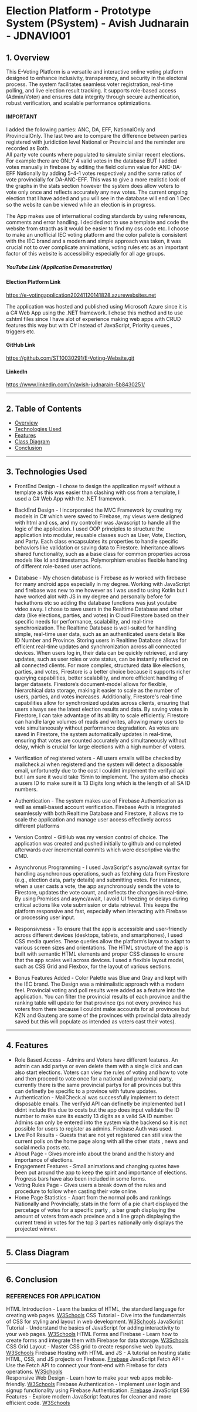 # Election Platform - Prototype System (PSystem) - Avish Judnarain - JDNAVI001

## 1. Overview
This E-Voting Platform is a versatile and interactive online voting platform designed to enhance inclusivity, transparency, and security in the electoral process. The system facilitates seamless voter registration, real-time polling, and live election result tracking. It supports role-based access (Admin/Voter) and ensures data integrity through secure authentication, robust verification, and scalable performance optimizations. 
#### IMPORTANT 
I added the following parties: ANC, DA, EFF, NationalOnly and ProvincialOnly. The last two are to compare the difference between parties registered with juridiction level National or Provincial and the reminder are recorded as Both.  
All party vote counts where populated to simulate similar recent elections. For example there are ONLY 4 valid votes in the database BUT I added votes manually in firebase by editing the field column value for ANC-DA-EFF Nationally by adding 5-4-1 votes respectively and the same ratios of vote provincially for DA-ANC-EFF. This was to give a more realistic look of the graphs in the stats section however the system does allow voters to vote only once and reflects accurately any new votes. The current ongoing election that I have added and you will see in the database will end on 1 Dec so the website can be viewed while an election is in progress.

The App makes use of international coding standards by using references, comments and error handling. I decided not to use a template and code the website from stracth as it would be easier to find my css code etc. I choose to make an unofficial IEC voting platform
and the color pallete is consistent with the IEC brand and a modern and simple approach was taken, it was crucial not to over complicate annimations, voting rules etc as an important factor of this website is accessibility especially for all age groups.
##### YouTube Link (Application Demonstration) 

#### Election Platform Link
https://e-votingapplication20241120141828.azurewebsites.net

The application was hosted and published using Microsoft Azure since it is a C# Web App using the .NET framework. I chose this method and to use cshtml files since I have alot of experience making web apps with CRUD features this way but with C# instead of JavaScript, Priority queues , triggers etc. 

#### GitHub Link
https://github.com/ST10030291/E-Voting-Website.git
#### LinkedIn 
https://www.linkedin.com/in/avish-judnarain-5b8430251/

---

## 2. Table of Contents
- [Overview](#1-overview)
- [Technologies Used](#3-technologies-used)
- [Features](#4-features)
- [Class Diagram](#5-class-diagram)
- [Conclusion](#6-conclusion)
---

## 3. Technologies Used
- FrontEnd Design -
I chose to design the application myself without a template as this was easier than clashing with css from a template, I used a C# Web App with the .NET framework.

- BackEnd Design -
I incorporated the MVC Framework by creating my models in C# which were saved to Firebase, my views were designed with html and css, and my controller was Javascript to handle all the logic of the application. I used OOP principles to structure the application into modular, reusable classes such as User, Vote, Election, and Party. Each class encapsulates its properties to handle specific behaviors like validation or saving data to Firestore. Inheritance allows shared functionality, such as a base class for common properties across models like Id and timestamps. Polymorphism enables flexible handling of different role-based user actions.

- Database -
My chosen database is Firebase as iv worked with firebase for many android apps especially in my degree. Working with JavaScript and firebase was new to me however as I was used to using Kotlin but I have worked alot with JS in my degree and personally before for hackathons etc so adding the database functions was just youtube video away. I chose to save users in the Realtime Database and other data (like elections, parties, and votes) in Cloud Firestore based on their specific needs for performance, scalability, and real-time synchronization. The Realtime Database is well-suited for handling simple, real-time user data, such as an authenticated users details like ID Number and Province. Storing users in Realtime Database allows for efficient real-time updates and synchronization across all connected devices. When users log in, their data can be quickly retrieved, and any updates, such as user roles or vote status, can be instantly reflected on all connected clients. For more complex, structured data like elections, parties, and votes, Firestore is a better choice because it supports richer querying capabilities, better scalability, and more efficient handling of larger datasets. Firestore’s document-model allows for flexible, hierarchical data storage, making it easier to scale as the number of users, parties, and votes increases. Additionally, Firestore's real-time capabilities allow for synchronized updates across clients, ensuring that users always see the latest election results and data. By saving votes in Firestore, I can take advantage of its ability to scale efficiently. Firestore can handle large volumes of reads and writes, allowing many users to vote simultaneously without performance degradation. As votes are saved in Firestore, the system automatically updates in real-time, ensuring that votes are counted accurately and simultaneously without delay, which is crucial for large elections with a high number of voters.

- Verification of registered voters -
All users emails will be checked by mailcheck.ai when registered and the system will detect a disposable email, unfortunetly due to the cost I couldnt implement the verifyid api but I am sure it would take 15min to implement. The system also checks a users ID to make sure it is 13 Digits long which is the length of all SA ID numbers.

- Authentication -
The system makes use of Firebase Authentication as well as email-based account verification. Firebase Auth is integrated seamlessly with both Realtime Database and Firestore, it allows me to scale the application and manage user access effectively across different platforms

- Version Control -
GitHub was my version control of choice. The application was created and pushed initially to github and completed afterwards over incremental commits which were descriptive via the CMD.

- Asynchronus Programming -
I used JavaScript's async/await syntax for handling asynchronous operations, such as fetching data from Firestore (e.g., election data, party details) and submitting votes. For instance, when a user casts a vote, the app asynchronously sends the vote to Firestore, updates the vote count, and reflects the changes in real-time. By using Promises and async/await, I avoid UI freezing or delays during critical actions like vote submission or data retrieval. This keeps the platform responsive and fast, especially when interacting with Firebase or processing user input.

- Responsivness -
To ensure that the app is accessible and user-friendly across different devices (desktops, tablets, and smartphones), I used CSS media queries. These queries allow the platform’s layout to adapt to various screen sizes and orientations. The HTML structure of the app is built with semantic HTML elements and proper CSS classes to ensure that the app scales well across devices. I used a flexible layout model, such as CSS Grid and Flexbox, for the layout of various sections. 

- Bonus Features Added -
Color Palette was Blue and Gray and kept with the IEC brand. The Design was a minimalistic approach with a modern feel.
Provincial voting and poll results were added as a feature into the application. You can filter the provincial results of each province and the ranking table will update for that province (ps not every province has voters from there because I couldnt make accounts for all provinces but KZN and Gauteng are some of the provinces with provincial data already saved but this will populate as intended as voters cast their votes).
---
  
## 4. Features
- Role Based Access -
Admins and Voters have different features. An admin can add partys or even delete them with a single click and can also start elections. Voters can view the rules of voting and how to vote and then proceed to vote once for a national and provincial party, currently there is the same provincial partys for all provinces but this can definetly be specific to a province with future updates.
- Authentication -
MailCheck.ai was successfully implement to detect disposable emails. The verifyid API can definetly be implemented but I didnt include this due to costs but the app does input validate the ID number to make sure its exactly 13 digits as a valid SA ID number.
Admins can only be entered into the system via the backend so it is not possible for users to register as admins. Firebase Auth was used.
- Live Poll Results -
Guests that are not yet registered can still view the current polls on the home page along with all the other stats , news and social media posts etc.
- About Page -
Gives more info about the brand and the history and importance of elections.
- Engagement Features -
Small animations and changing quotes have been put around the app to keep the spirit and importance of elections. Progress bars have also been included in some forms.
- Voting Rules Page -
Gives users a break down of the rules and procedure to follow when casting their vote online.
- Home Page Statistics -
Apart from the normal polls and rankings Nationally and Provincially, stats in the form of a pie chart displayed the percetage of votes for a specific party , a bar graph displaying the amount of voters from each province and a line graph displaying the current trend in votes for the top 3 parties nationally only displays the projected winner. 
---

## 5. Class Diagram
---
## 6. Conclusion

### REFERENCES FOR APPLICATION
HTML Introduction - Learn the basics of HTML, the standard language for creating web pages. [W3Schools](https://www.w3schools.com/html/) 
CSS Tutorial - Dive into the fundamentals of CSS for styling and layout in web development. [W3Schools](https://www.w3schools.com/css/) 
JavaScript Tutorial - Understand the basics of JavaScript for adding interactivity to your web pages. [W3Schools](https://www.w3schools.com/js/) 
HTML Forms and Firebase - Learn how to create forms and integrate them with Firebase for data storage. [W3Schools](https://www.w3schools.com/html/html_forms.asp)  
CSS Grid Layout - Master CSS grid to create responsive web layouts. [W3Schools](https://www.w3schools.com/css/css_grid.asp) 
Firebase Hosting with HTML and JS - A tutorial on hosting static HTML, CSS, and JS projects on Firebase. [Firebase](https://firebase.google.com/docs/hosting) 
JavaScript Fetch API - Use the Fetch API to connect your front-end with Firebase for data operations. [W3Schools](https://www.w3schools.com/js/js_api_fetch.asp)  
Responsive Web Design - Learn how to make your web apps mobile-friendly. [W3Schools](https://www.w3schools.com/css/css_rwd_intro.asp) 
Firebase Authentication - Implement user login and signup functionality using Firebase Authentication. [Firebase](https://firebase.google.com/docs/auth) 
JavaScript ES6 Features - Explore modern JavaScript features for cleaner and more efficient code. [W3Schools](https://www.w3schools.com/js/js_es6.asp) 
